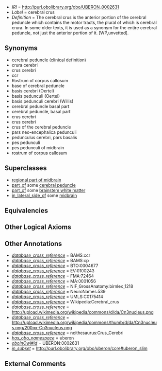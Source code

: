  * *IRI* = http://purl.obolibrary.org/obo/UBERON_0002631
 * *Label* = cerebral crus
 * *Definition* = The cerebral crus is the anterior portion of the cerebral peduncle which contains the motor tracts, the plural of which is cerebral crura. In some older texts, it is used as a synonym for the entire cerebral peduncle, not just the anterior portion of it. [WP,unvetted].

## Synonyms

 * cerebral peduncle (clinical definition)
 * crura cerebri
 * crus cerebri
 * ccr
 * Rostrum of corpus callosum
 * base of cerebral peduncle
 * basis cerebri (Oertel)
 * basis pedunculi (Oertel)
 * basis pedunculi cerebri (Willis)
 * cerebral peduncle basal part
 * cerebral peduncle, basal part
 * crus cerebri
 * crus cerebri
 * crus of the cerebral peduncle
 * pars neo-encephalica pedunculi
 * pedunculus cerebri, pars basalis
 * pes pedunculi
 * pes pedunculi of midbrain
 * rostrum of corpus callosum

## Superclasses

 * [regional part of midbrain](../../UBERON/50/UBERON_0002950.md)
 * [part_of](../../BFO/50/BFO_0000050.md) some [cerebral peduncle](../../UBERON/23/UBERON_0002623.md)
 * [part_of](../../BFO/50/BFO_0000050.md) some [brainstem white matter](../../UBERON/91/UBERON_0014891.md)
 * [in_lateral_side_of](../../BSPO/26/BSPO_0000126.md) some [midbrain](../../UBERON/91/UBERON_0001891.md)

## Equivalencies


## Other Logical Axioms


## Other Annotations

 * *[database_cross_reference](../../ef/oboInOwl#hasDbXref.md)* = BAMS:ccr
 * *[database_cross_reference](../../ef/oboInOwl#hasDbXref.md)* = BAMS:cp
 * *[database_cross_reference](../../ef/oboInOwl#hasDbXref.md)* = BTO:0004677
 * *[database_cross_reference](../../ef/oboInOwl#hasDbXref.md)* = EV:0100243
 * *[database_cross_reference](../../ef/oboInOwl#hasDbXref.md)* = FMA:72464
 * *[database_cross_reference](../../ef/oboInOwl#hasDbXref.md)* = MA:0001056
 * *[database_cross_reference](../../ef/oboInOwl#hasDbXref.md)* = NIF_GrossAnatomy:birnlex_1218
 * *[database_cross_reference](../../ef/oboInOwl#hasDbXref.md)* = NeuroNames:539
 * *[database_cross_reference](../../ef/oboInOwl#hasDbXref.md)* = UMLS:C0175414
 * *[database_cross_reference](../../ef/oboInOwl#hasDbXref.md)* = Wikipedia:Cerebral_crus
 * *[database_cross_reference](../../ef/oboInOwl#hasDbXref.md)* = http://upload.wikimedia.org/wikipedia/commons/d/da/Cn3nucleus.png
 * *[database_cross_reference](../../ef/oboInOwl#hasDbXref.md)* = http://upload.wikimedia.org/wikipedia/commons/thumb/d/da/Cn3nucleus.png/200px-Cn3nucleus.png
 * *[database_cross_reference](../../ef/oboInOwl#hasDbXref.md)* = ncithesaurus:Crus_Cerebri
 * *[has_obo_namespace](../../ce/oboInOwl#hasOBONamespace.md)* = uberon
 * *[oboInOwl#id](../../id/oboInOwl#id.md)* = UBERON:0002631
 * *[in_subset](../../et/oboInOwl#inSubset.md)* = http://purl.obolibrary.org/obo/uberon/core#uberon_slim

## External Comments

